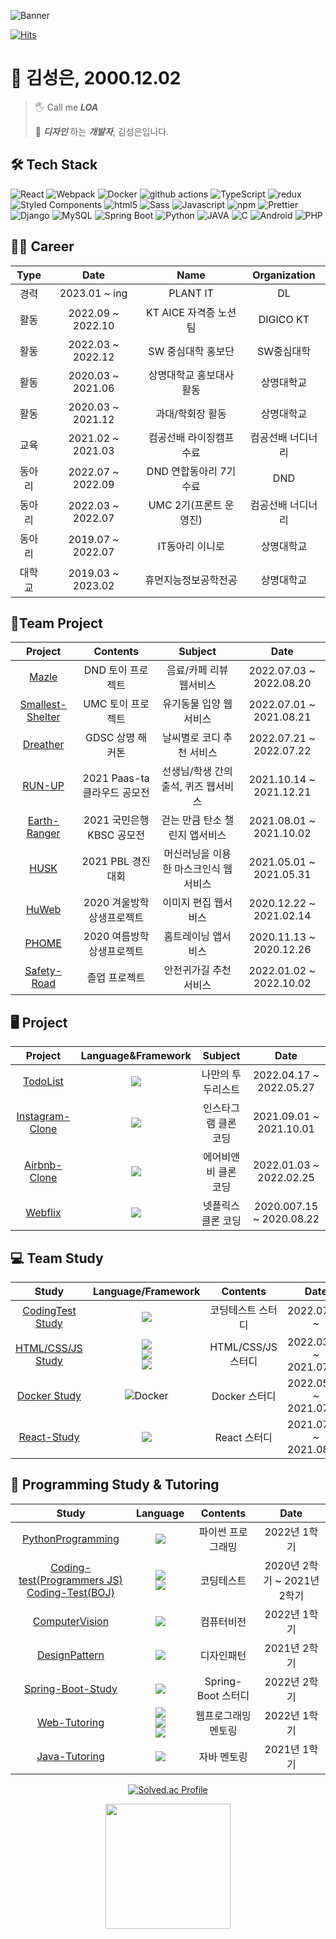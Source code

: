 ![Banner](https://user-images.githubusercontent.com/62641359/193453375-890018b2-a5c8-41e8-ad47-c3709e505aeb.png)

[![Hits](https://hits.seeyoufarm.com/api/count/incr/badge.svg?url=https%3A%2F%2Fgithub.com%2FFEKimseongeun&count_bg=%23FF7B00&title_bg=%23555555&icon=&icon_color=%23000000&title=%E2%9C%A8%EC%A1%B0%ED%9A%8C%EC%88%98&edge_flat=false)](https://hits.seeyoufarm.com)

# 🚀 김성은, 2000.12.02
> 🖐 Call me ***LOA***
> 
> 💅 ***디자인*** 하는 ***개발자***, 김성은입니다.

## 🛠 Tech Stack

<p>
  <img alt="React" src="https://img.shields.io/badge/-React-45b8d8?style=flat-square&logo=react&logoColor=white" />
  <img alt="Webpack" src="https://img.shields.io/badge/-Webpack-8DD6F9?style=flat-square&logo=webpack&logoColor=white" /> 
  <img alt="Docker" src="https://img.shields.io/badge/-Docker-46a2f1?style=flat-square&logo=docker&logoColor=white" />
  <img alt="github actions" src="https://img.shields.io/badge/-Github_Actions-2088FF?style=flat-square&logo=github-actions&logoColor=white" />
  <img alt="TypeScript" src="https://img.shields.io/badge/-TypeScript-007ACC?style=flat-square&logo=typescript&logoColor=white" />
  <img alt="redux" src="https://img.shields.io/badge/-Redux-CC6699?style=flat-square&logo=redux&logoColor=white" />
  <img alt="Styled Components" src="https://img.shields.io/badge/-Styled_Components-db7092?style=flat-square&logo=styled-components&logoColor=white" />
  <img alt="html5" src="https://img.shields.io/badge/-HTML5-F05032?style=flat-square&logo=html5&logoColor=white" />
  <img alt="Sass" src="https://img.shields.io/badge/-sass-ea2845?style=flat-square&logo=sass&logoColor=white" />
  <img alt="Javascript" src="https://img.shields.io/badge/-Javascript-DD0031?style=flat-square&logo=javascript&logoColor=white" />
  <img alt="npm" src="https://img.shields.io/badge/-NPM-CB3837?style=flat-square&logo=npm&logoColor=white" />
  <img alt="Prettier" src="https://img.shields.io/badge/-Prettier-FB542B?style=flat-square&logo=prettier&logoColor=white" />
  <img alt="Django" src="https://img.shields.io/badge/-Django-EC4A3F?style=flat-square&logo=django&logoColor=white" />
  <img alt="MySQL" src="https://img.shields.io/badge/-MySQL-FF5E00?style=flat-square&logo=mysql&logoColor=white" />
  <img alt="Spring Boot" src="https://img.shields.io/badge/-Spring Boot-6DB33F?style=flat-square&logo=SpringBoot&logoColor=white" />
  <img alt="Python" src="https://img.shields.io/badge/-Python-F9A03C?style=flat-square&logo=Python&logoColor=white" />
  <img alt="JAVA" src="https://img.shields.io/badge/-JAVA-F7B93E?style=flat-square&logo=OpenJDK&logoColor=white" />
  <img alt="C" src="https://img.shields.io/badge/-C-13aa52?style=flat-square&logo=C&logoColor=white" />
  <img alt="Android" src="https://img.shields.io/badge/-Android-43853d?style=flat-square&logo=Android&logoColor=white" />
  <img alt="PHP" src="https://img.shields.io/badge/-PHP-777BB4?style=flat-square&logo=PHP&logoColor=white" />
</p>

## 🏃‍♀ Career

| Type |       Date        |      Name       |      Organization       |
|:----:|:-----------------:|:---------------:|:-----------------------:|
|  경력  | 2023.01 ~ ing |  PLANT IT  | DL |
|  활동  | 2022.09 ~ 2022.10 |  KT AICE 자격증 노션팀  | DIGICO KT |
|  활동  | 2022.03 ~ 2022.12 |  SW 중심대학 홍보단  | SW중심대학 |
|  활동  | 2020.03 ~ 2021.06 |  상명대학교 홍보대사 활동  | 상명대학교 |
|  활동  | 2020.03 ~ 2021.12 |    과대/학회장 활동    |          상명대학교          |
|  교육  | 2021.02 ~ 2021.03 |  컴공선배 라이징캠프 수료  |        컴공선배 너디너리        |
| 동아리  | 2022.07 ~ 2022.09 | DND 연합동아리 7기 수료 |           DND           |
| 동아리  | 2022.03 ~ 2022.07 | UMC 2기(프론트 운영진) |        컴공선배 너디너리        |
| 동아리  | 2019.07 ~ 2022.07 |    IT동아리 이니로    |          상명대학교          
| 대학교  |     2019.03 ~ 2023.02    |   휴먼지능정보공학전공    |          상명대학교          |

## 🙌Team Project

|                             Project                             |       Contents       |        Subject        |          Date           |
|:---------------------------------------------------------------:|:--------------------:|:---------------------:| :---------------------: |
|    [Mazle](https://github.com/FEKimseongeun/Mazel-frontend)     |     DND 토이 프로젝트      |     음료/카페 리뷰 웹서비스     | 2022.07.03 ~ 2022.08.20 |
| [Smallest-Shelter](https://github.com/The-Smallest-Shelter-UMC) |     UMC 토이 프로젝트      |     유기동물 입양 웹서비스      | 2022.07.01 ~ 2021.08.21 |
|          [Dreather](https://github.com/GDSC-HighFive)           |     GDSC 상명 해커톤      |    날씨별로 코디 추천 서비스     | 2022.07.21 ~ 2022.07.22 |
|        [RUN-UP](https://github.com/FEKimseongeun/run-up)        | 2021 Paas-ta클라우드 공모전 | 선생님/학생 간의 출석, 퀴즈 웹서비스 | 2021.10.14 ~ 2021.12.21 |
|         [Earth-Ranger](https://github.com/Earth-Ranger/tree_eats_carbon_FRONT)         |  2021 국민은행 KBSC 공모전  |   걷는 만큼 탄소 챌린지 앱서비스   | 2021.08.01 ~ 2021.10.02 |
|       [HUSK](https://github.com/FEKimseongeun/SWPBL_HUSK)       |    2021 PBL 경진대회     | 머신러닝을 이용한 마스크인식 웹서비스  |    2021.05.01 ~ 2021.05.31   |
|         [HuWeb](https://github.com/FEKimseongeun/huWeb)         |   2020 겨울방학 상생프로젝트   |      이미지 편집 웹서비스      |   2020.12.22 ~ 2021.02.14  |
|     [PHOME](https://github.com/FEKimseongeun/android-PHOME)     |   2020 여름방학 상생프로젝트   |      홈트레이닝 앱서비스       |   2020.11.13 ~ 2020.12.26   |
|   [Safety-Road](https://github.com/FEKimseongeun/Safety-Road)   |       졸업 프로젝트        |     안전귀가길 추천 서비스      |      2022.01.02 ~ 2022.10.02  |

## 🖥 Project

|                                   Project                                   |                                                                                                                                                         Language&Framework                                                                                                                                                         |   Subject   |          Date           |
|:---------------------------------------------------------------------------:|:----------------------------------------------------------------------------------------------------------------------------------------------------------------------------------------------------------------------------------------------------------------------------------------------------------------------------------:|:-----------:|:-----------------------:|
|        [TodoList](https://github.com/FEKimseongeun/todo-list-react)         |                                                                                                                <img src="https://img.shields.io/badge/React-45b8d8?style=round-square&logo=React&logoColor=white"/>                                                                                                                |  나만의 투두리스트  | 2022.04.17 ~ 2022.05.27 |
| [Instagram-Clone](https://github.com/FEKimseongeun/instagram-clone-ReactJS) |                                                                                                                <img src="https://img.shields.io/badge/React-45b8d8?style=round-square&logo=React&logoColor=white"/>                                                                                                                | 인스타그램 클론 코딩 | 2021.09.01 ~ 2021.10.01 |
|        [Airbnb-Clone](https://github.com/FEKimseongeun/react-airbnd)        |                                                                                                                <img src="https://img.shields.io/badge/React-45b8d8?style=round-square&logo=React&logoColor=white"/>                                                                                                                | 에어비앤비 클론 코딩 | 2022.01.03 ~ 2022.02.25 |
|          [Webflix](https://github.com/FEKimseongeun/WEBFLIX_summer)          |                                                                                                                <img src="https://img.shields.io/badge/html5-F05032?style=round-square&logo=html5&logoColor=white"/>                                                                                                                | 넷플릭스 클론 코딩  | 2020.007.15 ~ 2020.08.22 |

## 💻 Team Study

|                                      Study                                      |                                                                                             Language/Framework                                                                                              |    Contents     |          Date           |
|:-------------------------------------------------------------------------------:|:-----------------------------------------------------------------------------------------------------------------------------------------------------------------------------------------------------------:|:---------------:| :---------------------: |
| [CodingTest Study](https://github.com/FEKimseongeun/CodingTest-Study) |                                                   <img src="https://img.shields.io/badge/Python-3766AB?style=round-square&logo=Python&logoColor=white"/>                                                    |    코딩테스트 스터디    | 2022.07.08 ~  |
|            [HTML/CSS/JS Study](https://github.com/FEKimseongeun/Web)            | <img src="https://img.shields.io/badge/html5-F05032?style=round-square&logo=html5&logoColor=white"/><br/><img src="https://img.shields.io/badge/css3-1572B6?style=round-square&logo=css3&logoColor=white"/><br/><img src="https://img.shields.io/badge/Javascript-F7DF1E?style=round-square&logo=Javascript&logoColor=white"/> | HTML/CSS/JS 스터디 | 2022.03.22 ~ 2021.07.05 |
|      [Docker Study](https://github.com/FEKimseongeun/docker-fullstack-app)      |                                            <img alt="Docker" src="https://img.shields.io/badge/-Docker-46a2f1?style=round-square&logo=docker&logoColor=white" />                                            |   Docker 스터디    | 2022.05.05 ~ 2021.07.10 |
|           [React-Study](https://github.com/FEKimseongeun/React-Study)           |                                                    <img src="https://img.shields.io/badge/React-45b8d8?style=round-square&logo=React&logoColor=white"/>                                                     |    React 스터디    | 2021.07.03 ~ 2021.08.02 |


## 📔 Programming Study & Tutoring

|                                                                           Study                                                                            |                                                                                                        Language                                                                                                         |  Contents  |         Date          |
|:----------------------------------------------------------------------------------------------------------------------------------------------------------:|:-----------------------------------------------------------------------------------------------------------------------------------------------------------------------------------------------------------------------:|:----------:|:---------------------:|
|                                          [PythonProgramming](https://github.com/FEKimseongeun/Python_like_Python)                                          |                                                         <img src="https://img.shields.io/badge/Python-3766AB?style=round-square&logo=Python&logoColor=white"/>                                                          | 파이썬 프로그래밍  |       2022년 1학기       |
| [Coding-test(Programmers JS)](https://github.com/FEKimseongeun/Programmers_js) <br/>[Coding-Test(BOJ)](https://github.com/FEKimseongeun/soengeun-baekjoon) | <img src="https://img.shields.io/badge/javascript-F7DF1E?style=round-square&logo=javascript&logoColor=white"/><br/><img src="https://img.shields.io/badge/Java-007396?style=round-square&logo=Oracle&logoColor=white"/> |   코딩테스트    | 2020년 2학기 ~ 2021년 2학기 |
|                                        [ComputerVision](https://github.com/FEKimseongeun/Digital_Image_Processing)                                         |                                                              <img src="https://img.shields.io/badge/C-A8B9CC?style=round-square&logo=C&logoColor=white"/>                                                               |   컴퓨터비전    |       2022년 1학기       |
|                                              [DesignPattern](https://github.com/FEKimseongeun/Design_Pattern)                                              |                                <img src="https://img.shields.io/badge/Java-007396?style=round-square&logo=Oracle&logoColor=white"/>                                                         |   디자인패턴    |       2021년 2학기       |
|           [Spring-Boot-Study](https://github.com/FEKimseongeun/Spring-Boot-Inflean)           |                                                    <img src="https://img.shields.io/badge/SpringBoot-6DB33F?style=round-square&logo=SpringBoot&logoColor=white"/>                                                     |    Spring-Boot 스터디    | 2022년 2학기  |
|                                            [Web-Tutoring](https://github.com/FEKimseongeun/Inyro-WEB-Mentoring)                                            |                        <img src="https://img.shields.io/badge/html5-F05032?style=round-square&logo=html5&logoColor=white"/><br/><img src="https://img.shields.io/badge/css3-1572B6?style=round-square&logo=css3&logoColor=white"/><br/><img src="https://img.shields.io/badge/Javascript-F7DF1E?style=round-square&logo=Javascript&logoColor=white"/>           | 웹프로그래밍 멘토링 |       2022년 1학기       |
|                                            [Java-Tutoring](https://github.com/FEKimseongeun/Sangmyung-Tutoring)                                            |          <img src="https://img.shields.io/badge/Java-007396?style=round-square&logo=Oracle&logoColor=white"/>                  |   자바 멘토링   |       2021년 1학기       |

<div align="center" display="flex">

  [![Solved.ac Profile](http://mazassumnida.wtf/api/generate_badge?boj=kkkkmd)](https://solved.ac/kkkkmd) 

  <img height="200px" src="https://github-readme-stats.vercel.app/api/top-langs/?username=FEKimseongeun&theme=flag-india&layout=compact"/>

</div>

[//]: # ()
[//]: # (# ✨About GITHUB)

[//]: # (### 🔭Actions)

[//]: # (<div align="center">)

[//]: # (    	<img src="https://cdn.jsdelivr.net/gh/holic-x/holic-x/assets/github-contribution-grid-snake.svg" />)

[//]: # (</div>)

[//]: # (<div align="center">)

[//]: # (    <img height="300px" src="https://activity-graph.herokuapp.com/graph?username=FEKimseongeun&theme=github"/>)

[//]: # (</div>)
